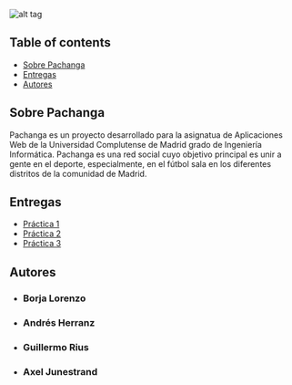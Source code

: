 ![alt tag](https://github.com/borjalor/ProyectoAW/blob/master/logo.png)

## Table of contents

- [Sobre Pachanga](#sobre-pachanga)
- [Entregas](#entregas)
- [Autores](#autores)

##  Sobre Pachanga
Pachanga es un proyecto desarrollado para la asignatua de Aplicaciones Web de la Universidad Complutense de Madrid grado de Ingeniería Informática. 
Pachanga es una red social cuyo objetivo principal es unir a gente en el deporte, especialmente, en el fútbol sala en los diferentes distritos de la comunidad de Madrid. 


## Entregas
  * [Práctica 1](https://github.com/borjalor/ProyectoAW/tree/master/P1-Grupo8-Pachanga)  
  * [Práctica 2](https://github.com/borjalor/ProyectoAW/tree/master/P2-Grupo8-Pachanga)  
  * [Práctica 3](https://github.com/borjalor/ProyectoAW/tree/master/P3-Grupo8-Pachanga)   

## Autores 
* ### Borja Lorenzo ###
* ### Andrés Herranz ###
* ### Guillermo Rius ###
* ### Axel Junestrand ###  

